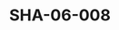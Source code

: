 ---
pid: SHA-06-008
title: SHA-06-008
language: ar
collection: شرحبيل احمد
original_label: 
rights: شرحبيل احمد
location_of_original: شرحبيل احمد
photographer_or_studio: 
scanned_from: photograph 12.1 by 18.3
_date: 1970s
location: الخرطوم
description: شرحبيل احمد مع مسؤولين حكومي
additional_notes: 
permission_display: 'yes'
on_server: 'no'
on_website: 'no'
permalink: /archive/ar/sha-06-008.html
layout: photo-page
---